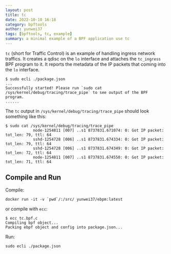 ```yaml
---
layout: post
title: tc
date: 2022-10-10 16:18
category: bpftools
author: yunwei37
tags: [bpftools, tc, example]
summary: a minimal example of a BPF application use tc
---
```



`tc` (short for Traffic Control) is an example of handling ingress network traffics.
It creates a qdisc on the `lo` interface and attaches the `tc_ingress` BPF program to it.
It reports the metadata of the IP packets that coming into the `lo` interface.

```shell
$ sudo ecli ./package.json
...
Successfully started! Please run `sudo cat /sys/kernel/debug/tracing/trace_pipe` to see output of the BPF program.
......
```

The `tc` output in `/sys/kernel/debug/tracing/trace_pipe` should look
something like this:

```
$ sudo cat /sys/kernel/debug/tracing/trace_pipe
            node-1254811 [007] ..s1 8737831.671074: 0: Got IP packet: tot_len: 79, ttl: 64
            sshd-1254728 [006] ..s1 8737831.674334: 0: Got IP packet: tot_len: 79, ttl: 64
            sshd-1254728 [006] ..s1 8737831.674349: 0: Got IP packet: tot_len: 72, ttl: 64
            node-1254811 [007] ..s1 8737831.674550: 0: Got IP packet: tot_len: 71, ttl: 64
```

## Compile and Run

 

Compile:

```console
docker run -it -v `pwd`/:/src/ yunwei37/ebpm:latest
```

or compile with `ecc`:

```console
$ ecc tc.bpf.c
Compiling bpf object...
Packing ebpf object and config into package.json...
```

Run:

```console
sudo ecli ./package.json
```